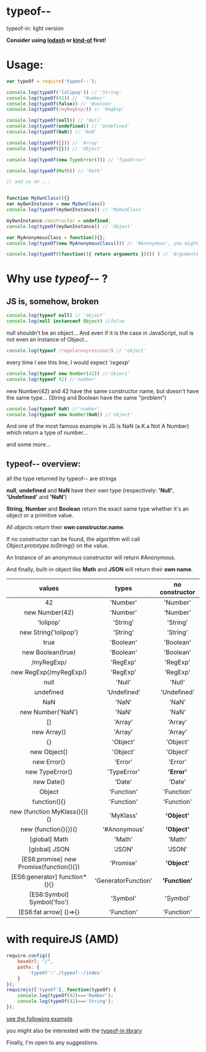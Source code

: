 # typeof--
typeof-in: light version

**Consider using [lodash](https://lodash.com) or [kind-of](https://www.npmjs.com/package/kind-of) first!**
# Usage:
```js
var typeOf = require('typeof--');

console.log(typeOf('lolipop')) // 'String'
console.log(typeOf(42)) //  'Number'
console.log(typeOf(false)) // 'Boolean'
console.log(typeOf(/myRegExp/)) // 'RegExp'

console.log(typeOf(null)) // 'Null'
console.log(typeOf(undefined)) // 'Undefined'
console.log(typeOf(NaN)) // 'NaN'

console.log(typeOf([])) // 'Array'
console.log(typeOf({})) // 'Object'

console.log(typeOf(new TypeError())) // 'TypeError'

console.log(typeOf(Math)) // 'Math'

// and so on ...


function MyOwnClass(){}
var myOwnInstance = new MyOwnClass()
console.log(typeOf(myOwnInstance)) // 'MyOwnClass'

myOwnInstance.constructor = undefined;
console.log(typeOf(myOwnInstance)) // 'Object'

var MyAnonymousClass = function(){}; 
console.log(typeOf(new MyAnonymousClass())) // '#Anonymous', you might prefer to use instanceof here.

console.log(typeOf((function(){ return arguments })()) ) // 'Arguments'
```



# Why use *typeof--* ? 
## JS is, somehow, broken
```js
console.log(typeof null) // 'object'
console.log(null instanceof Object) //false
``` 
null shouldn't be an object... And even if it is the case in JavaScript, null is not even an instance of Object...

```js
console.log(typeof /regularexpression/) // 'object'
```
every time I see this line, I would expect *'regexp'*

```js
console.log(typeof new Number(42)) //'object'
console.log(typeof 42) //'number'
```
new Number(42) and 42 have the same constructor name, but doesn't have the same type...
(String and Boolean have the same "problem")

```js
console.log(typeof NaN) //'number'
console.log(typeof new Number(NaN)) //'object'
```
And one of the most famous example in JS is NaN (a.K.a Not A Number) which return a type of number...

and some more...

## typeof-- overview:

all the type returned by typeof-- are strings

**null**, **undefined** and **NaN** have their own type (respectively: **'Null'**, **'Undefined'** and **'NaN'**)

**String**, **Number** and **Boolean** return the exact same type whether it's an object or a primitive value.

All *objects* return their **own constructor.name**.

If no constructor can be found, the algorithm will call *Object.prototype.toString()* on the value.

An Instance of an anonymous constructor will return #Anonymous.

And finally, built-in object like **Math** and **JSON** will return their **own name**.


|                **values**               |      **types**      |  **no constructor** |
|:---------------------------------------:|:-------------------:|:-------------------:|
|                    42                   |       'Number'      |       'Number'      | 
|              new Number(42)             |       'Number'      |       'Number'      | 
|                'lolipop'                |       'String'      |       'String'      |
|          new String('lolipop')          |       'String'      |       'String'      |
|                   true                  |      'Boolean'      |      'Boolean'      |
|            new Boolean(true)            |      'Boolean'      |      'Boolean'      |
|                /myRegExp/               |       'RegExp'      |       'RegExp'      |
|          new RegExp(/myRegExp/)         |       'RegExp'      |       'RegExp'      |
|                   null                  |        'Null'       |        'Null'       |
|                undefined                |     'Undefined'     |     'Undefined'     |
|                   NaN                   |        'NaN'        |        'NaN'        |
|            new Number('NaN')            |        'NaN'        |        'NaN'        |
|                    []                   |       'Array'       |       'Array'       |
|               new Array()               |       'Array'       |       'Array'       |
|                    {}                   |       'Object'      |       'Object'      |
|               new Object()              |       'Object'      |       'Object'      |
|               new Error()               |       'Error'       |       'Error'       |
|             new TypeError()             |     'TypeError'     |     **'Error'**     |
|                new Date()               |        'Date'       |        'Date'       |
|                  Object                 |      'Function'     |      'Function'     |
|               function(){}              |      'Function'     |      'Function'     |
|       new (function MyKlass(){})()      |      'MyKlass'      |     **'Object'**    |
|           new (function(){})()          |     '#Anonymous'    |     **'Object'**    |
| [global] Math                           |        'Math'       |        'Math'       |
| [global] JSON                           |        'JSON'       |        'JSON'       |
| [ES6:promise] new Promise(function(){}) |      'Promise'      |     **'Object'**    |
| [ES6:generator] function*(){}           | 'GeneratorFunction' |    **'Function'**   |
| [ES6:Symbol] Symbol('foo')              |       'Symbol'      |       'Symbol'      |
| [ES6:fat arrow] ()=>{}                  |      'Function'     |      'Function'     |

# with requireJS (AMD)
```js
require.config({
    baseUrl: "/",
    paths: {
        'typeOf':'./typeof--/index'
    }
});
requirejs(['typeOf'], function(typeOf) {
    console.log(typeOf(42)==='Number');
    console.log(typeOf(42)==='String');
});
```
[see the following example](https://github.com/d-mon-/typeof--/tree/master/example)

you might also be interested with the [typeof-in library](https://www.npmjs.com/package/typeof-in)

Finally, I'm open to any suggestions.


